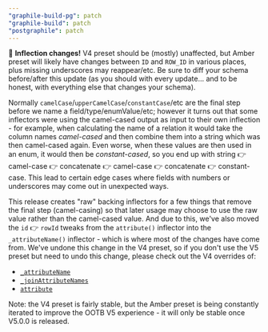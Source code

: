 ```yaml
---
"graphile-build-pg": patch
"graphile-build": patch
"postgraphile": patch
---
```


🚨 **Inflection changes!** V4 preset should be (mostly) unaffected, but Amber
preset will likely have changes between `ID` and `ROW_ID` in various places,
plus missing underscores may reappear/etc. Be sure to diff your schema
before/after this update (as you should with every update... and to be honest,
with everything else that changes your schema).

Normally `camelCase`/`upperCamelCase`/`constantCase`/etc are the final step
before we name a field/type/enumValue/etc; however it turns out that some
inflectors were using the camel-cased output as input to their own inflection -
for example, when calculating the name of a relation it would take the column
names _camel-cased_ and then combine them into a string which was then
camel-cased again. Even worse, when these values are then used in an enum, it
would then be _constant-cased_, so you end up with string 👉 camel-case 👉
concatenate 👉 camel-case 👉 concatenate 👉 constant-case. This lead to certain
edge cases where fields with numbers or underscores may come out in unexpected
ways.

This release creates "raw" backing inflectors for a few things that remove the
final step (camel-casing) so that later usage may choose to use the raw value
rather than the camel-cased value. And due to this, we've also moved the `id` 👉
`rowId` tweaks from the `attribute()` inflector into the `_attributeName()`
inflector - which is where most of the changes have come from. We've undone this
change in the V4 preset, so if you don't use the V5 preset but need to undo this
change, please check out the V4 overrides of:

- [`_attributeName`](https://github.com/graphile/crystal/blob/ca9c872ff6c95915bd9e2f33c1370d86742ce815/postgraphile/postgraphile/src/presets/v4.ts#L135-L145)
- [`_joinAttributeNames`](https://github.com/graphile/crystal/blob/ca9c872ff6c95915bd9e2f33c1370d86742ce815/postgraphile/postgraphile/src/plugins/PgV4InflectionPlugin.ts#L131-L138)
- [`attribute`](https://github.com/graphile/crystal/blob/ca9c872ff6c95915bd9e2f33c1370d86742ce815/postgraphile/postgraphile/src/presets/v4.ts#L158-L169)

Note: the V4 preset is fairly stable, but the Amber preset is being constantly
iterated to improve the OOTB V5 experience - it will only be stable once V5.0.0
is released.
